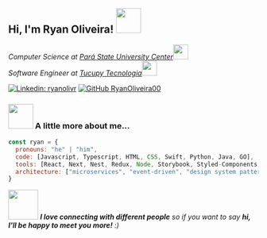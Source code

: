 <h2> Hi, I'm Ryan Oliveira! <img src="https://media.giphy.com/media/mGcNjsfWAjY5AEZNw6/giphy.gif" width="50"></h2>

<p><em>Computer Science at <a href="https://www.cesupa.br/">Pará State University Center</a><img src="https://media.giphy.com/media/fYSnHlufseco8Fh93Z/giphy.gif" width="30"></br>Software Engineer at <a href="https://www.tucupy.com">Tucupy Tecnologia</a><img src="https://media.giphy.com/media/WUlplcMpOCEmTGBtBW/giphy.gif" width="30"> 
</em></p>

[![Linkedin: ryanolivr](https://img.shields.io/badge/-ryanolivr-blue?style=flat-square&logo=Linkedin&logoColor=white&link=https://www.linkedin.com/in/ryanolivr/)](https://www.linkedin.com/in/ryanolivr/)
[![GitHub RyanOliveira00](https://img.shields.io/github/followers/RyanOliveira00?label=follow&style=social)](https://github.com/RyanOliveira00)


### <img src="https://media.giphy.com/media/VgCDAzcKvsR6OM0uWg/giphy.gif" width="50"> A little more about me...  

```javascript
const ryan = {
  pronouns: "he" | "him",
  code: [Javascript, Typescript, HTML, CSS, Swift, Python, Java, GO],
  tools: [React, Next, Nest, Redux, Node, Storybook, Styled-Components, Jest, Docker, AWS],
  architecture: ["microservices", "event-driven", "design system pattern"],
}
```

<img src="https://media.giphy.com/media/LnQjpWaON8nhr21vNW/giphy.gif" width="60"> <em><b>I love connecting with different people</b> so if you want to say <b>hi, I'll be happy to meet you more!</b> :)</em>
